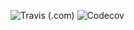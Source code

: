 ![Travis (.com)](https://img.shields.io/travis/com/vizhyk/https://github.com/vizhyk/proxytcp?style=flat-square)
![Codecov](https://img.shields.io/codecov/c/github/vizhyk/https://github.com/vizhyk/proxytcp)

